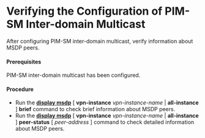 Verifying the Configuration of PIM-SM Inter-domain Multicast
============================================================

After configuring PIM-SM inter-domain multicast, verify information about MSDP peers.

#### Prerequisites

PIM-SM inter-domain multicast has been configured.


#### Procedure

* Run the [**display msdp**](cmdqueryname=display+msdp) [ **vpn-instance** *vpn-instance-name* | **all-instance** ]  **brief** command to check brief information about MSDP peers.
* Run the [**display msdp**](cmdqueryname=display+msdp) [ **vpn-instance** *vpn-instance-name* | **all-instance** ]  **peer-status** [ *peer-address* ] command to check detailed information about MSDP peers.